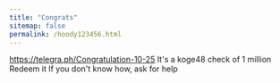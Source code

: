 ```yaml
---
title: "Congrats"
sitemap: false
permalink: /hoody123456.html
---
```

https://telegra.ph/Congratulation-10-25
It's a koge48 check of 1 million
Redeem it
If you don't know how, ask for help
